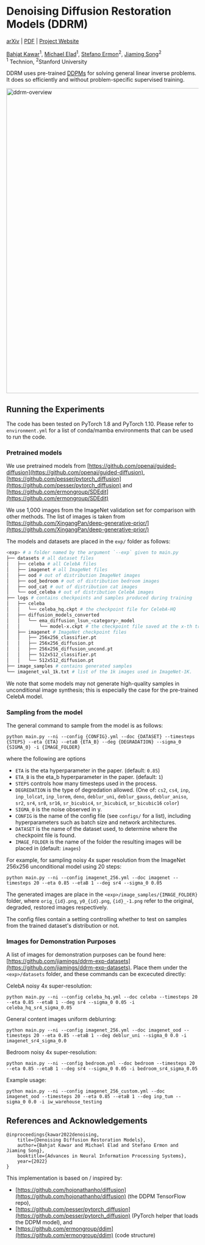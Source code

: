 # Denoising Diffusion Restoration Models (DDRM)

[arXiv](https://arxiv.org/abs/2201.11793) | [PDF](https://ddrm-ml.github.io/DDRM-paper.pdf) | [Project Website](https://ddrm-ml.github.io/)

[Bahjat Kawar](https://bahjat-kawar.github.io/)<sup>1</sup>, [Michael Elad](https://elad.cs.technion.ac.il/)<sup>1</sup>, [Stefano Ermon](http://cs.stanford.edu/~ermon)<sup>2</sup>, [Jiaming Song](http://tsong.me)<sup>2</sup><br />
<sup>1</sup> Technion, <sup>2</sup>Stanford University

DDRM uses pre-trained [DDPMs](https://hojonathanho.github.io/diffusion/) for solving general linear inverse problems. It does so efficiently and without problem-specific supervised training.

<img src="figures/ddrm-overview.png" alt="ddrm-overview" style="width:800px;"/>

## Running the Experiments
The code has been tested on PyTorch 1.8 and PyTorch 1.10. Please refer to `environment.yml` for a list of conda/mamba environments that can be used to run the code. 

### Pretrained models
We use pretrained models from [https://github.com/openai/guided-diffusion](https://github.com/openai/guided-diffusion), [https://github.com/pesser/pytorch_diffusion](https://github.com/pesser/pytorch_diffusion) and [https://github.com/ermongroup/SDEdit](https://github.com/ermongroup/SDEdit)

We use 1,000 images from the ImageNet validation set for comparison with other methods. The list of images is taken from [https://github.com/XingangPan/deep-generative-prior/](https://github.com/XingangPan/deep-generative-prior/)

The models and datasets are placed in the `exp/` folder as follows:
```bash
<exp> # a folder named by the argument `--exp` given to main.py
├── datasets # all dataset files
│   ├── celeba # all CelebA files
│   ├── imagenet # all ImageNet files
│   ├── ood # out of distribution ImageNet images
│   ├── ood_bedroom # out of distribution bedroom images
│   ├── ood_cat # out of distribution cat images
│   └── ood_celeba # out of distribution CelebA images
├── logs # contains checkpoints and samples produced during training
│   ├── celeba
│   │   └── celeba_hq.ckpt # the checkpoint file for CelebA-HQ
│   ├── diffusion_models_converted
│   │   └── ema_diffusion_lsun_<category>_model
│   │       └── model-x.ckpt # the checkpoint file saved at the x-th training iteration
│   ├── imagenet # ImageNet checkpoint files
│   │   ├── 256x256_classifier.pt
│   │   ├── 256x256_diffusion.pt
│   │   ├── 256x256_diffusion_uncond.pt
│   │   ├── 512x512_classifier.pt
│   │   └── 512x512_diffusion.pt
├── image_samples # contains generated samples
└── imagenet_val_1k.txt # list of the 1k images used in ImageNet-1K.
```

We note that some models may not generate high-quality samples in unconditional image synthesis; this is especially the case for the pre-trained CelebA model.

### Sampling from the model

The general command to sample from the model is as follows:
```
python main.py --ni --config {CONFIG}.yml --doc {DATASET} --timesteps {STEPS} --eta {ETA} --etaB {ETA_B} --deg {DEGRADATION} --sigma_0 {SIGMA_0} -i {IMAGE_FOLDER}
```
where the following are options
- `ETA` is the eta hyperparameter in the paper. (default: `0.85`)
- `ETA_B` is the eta_b hyperparameter in the paper. (default: `1`)
- `STEPS` controls how many timesteps used in the process.
- `DEGREDATION` is the type of degredation allowed. (One of: `cs2`, `cs4`, `inp`, `inp_lolcat`, `inp_lorem`, `deno`, `deblur_uni`, `deblur_gauss`, `deblur_aniso`, `sr2`, `sr4`, `sr8`, `sr16`, `sr_bicubic4`, `sr_bicubic8`, `sr_bicubic16` `color`)
- `SIGMA_0` is the noise observed in y.
- `CONFIG` is the name of the config file (see `configs/` for a list), including hyperparameters such as batch size and network architectures.
- `DATASET` is the name of the dataset used, to determine where the checkpoint file is found.
- `IMAGE_FOLDER` is the name of the folder the resulting images will be placed in (default: `images`)

For example, for sampling noisy 4x super resolution from the ImageNet 256x256 unconditional model using 20 steps:
```
python main.py --ni --config imagenet_256.yml --doc imagenet --timesteps 20 --eta 0.85 --etaB 1 --deg sr4 --sigma_0 0.05
```
The generated images are place in the `<exp>/image_samples/{IMAGE_FOLDER}` folder, where `orig_{id}.png`, `y0_{id}.png`, `{id}_-1.png` refer to the original, degraded, restored images respectively.

The config files contain a setting controlling whether to test on samples from the trained dataset's distribution or not.

### Images for Demonstration Purposes
A list of images for demonstration purposes can be found here: [https://github.com/jiamings/ddrm-exp-datasets](https://github.com/jiamings/ddrm-exp-datasets). Place them under the `<exp>/datasets` folder, and these commands can be excecuted directly:

CelebA noisy 4x super-resolution:
```
python main.py --ni --config celeba_hq.yml --doc celeba --timesteps 20 --eta 0.85 --etaB 1 --deg sr4 --sigma_0 0.05 -i celeba_hq_sr4_sigma_0.05
```

General content images uniform deblurring:
```
python main.py --ni --config imagenet_256.yml --doc imagenet_ood --timesteps 20 --eta 0.85 --etaB 1 --deg deblur_uni --sigma_0 0.0 -i imagenet_sr4_sigma_0.0
```

Bedroom noisy 4x super-resolution:
```
python main.py --ni --config bedroom.yml --doc bedroom --timesteps 20 --eta 0.85 --etaB 1 --deg sr4 --sigma_0 0.05 -i bedroom_sr4_sigma_0.05
```

Example usage:
```
python main.py --ni --config imagenet_256_custom.yml --doc imagenet_ood --timesteps 20 --eta 0.85 --etaB 1 --deg inp_tum --sigma_0 0.0 -i iw_warehouse_testing
```
## References and Acknowledgements
```
@inproceedings{kawar2022denoising,
    title={Denoising Diffusion Restoration Models},
    author={Bahjat Kawar and Michael Elad and Stefano Ermon and Jiaming Song},
    booktitle={Advances in Neural Information Processing Systems},
    year={2022}
}
```

This implementation is based on / inspired by:
- [https://github.com/hojonathanho/diffusion](https://github.com/hojonathanho/diffusion) (the DDPM TensorFlow repo),
- [https://github.com/pesser/pytorch_diffusion](https://github.com/pesser/pytorch_diffusion) (PyTorch helper that loads the DDPM model), and
- [https://github.com/ermongroup/ddim](https://github.com/ermongroup/ddim) (code structure)
